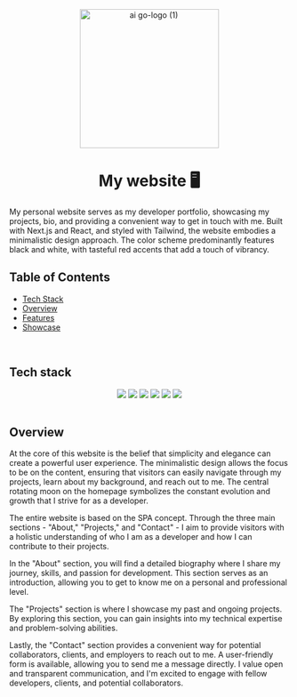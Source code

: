 <div align="center">
  <img width="250" alt="ai go-logo (1)" src="https://github.com/salvatorequagliariello/personal-website/assets/109867120/0ec4882b-5abe-4e49-8c1d-cf3e8f2c23f3"> 
</div>
<h1 align="center">
  My website  🖥️
</h1>
My personal website serves as my developer portfolio, showcasing my projects, bio, and providing a convenient way to get in touch with me. Built with Next.js and React, and styled with Tailwind, the website embodies a minimalistic design approach. The color scheme predominantly features black and white, with tasteful red accents that add a touch of vibrancy.

<br>

## Table of Contents  
-  [Tech Stack](https://github.com/salvatorequagliariello/uchat-app/blob/main/README.md#tech-stack)
-  [Overview](https://github.com/salvatorequagliariello/uchat-app/blob/main/README.md#overview)
-  [Features](https://github.com/salvatorequagliariello/uchat-app/blob/main/README.md#overview)
-  [Showcase](https://github.com/salvatorequagliariello/uchat-app/blob/main/README.md#showcase)

<br>

## Tech stack
<div align="center"> 
  <img src="https://img.shields.io/badge/JavaScript-323330?style=for-the-badge&logo=javascript&logoColor=F7DF1E">
  <img src="https://img.shields.io/badge/React-20232A?style=for-the-badge&logo=react&logoColor=61DAFB"> 
  <img src="https://img.shields.io/badge/next%20js-000000?style=for-the-badge&logo=nextdotjs&logoColor=white">
  <img src="https://img.shields.io/badge/Tailwind_CSS-38B2AC?style=for-the-badge&logo=tailwind-css&logoColor=white">
  <img src="https://img.shields.io/badge/Vercel-000000?style=for-the-badge&logo=vercel&logoColor=white">
  <img src="https://img.shields.io/badge/VSCode-0078D4?style=for-the-badge&logo=visual%20studio%20code&logoColor=white">
</div>

<br>

## Overview
At the core of this website is the belief that simplicity and elegance can create a powerful user experience. The minimalistic design allows the focus to be on the content, ensuring that visitors can easily navigate through my projects, learn about my background, and reach out to me. The central rotating moon on the homepage symbolizes the constant evolution and growth that I strive for as a developer.

The entire website is based on the SPA concept. Through the three main sections - "About," "Projects," and "Contact" - I aim to provide visitors with a holistic understanding of who I am as a developer and how I can contribute to their projects. 

In the "About" section, you will find a detailed biography where I share my journey, skills, and passion for development. This section serves as an introduction, allowing you to get to know me on a personal and professional level.

The "Projects" section is where I showcase my past and ongoing projects. By exploring this section, you can gain insights into my technical expertise and problem-solving abilities.

Lastly, the "Contact" section provides a convenient way for potential collaborators, clients, and employers to reach out to me. A user-friendly form is available, allowing you to send me a message directly. I value open and transparent communication, and I'm excited to engage with fellow developers, clients, and potential collaborators.

<br>
